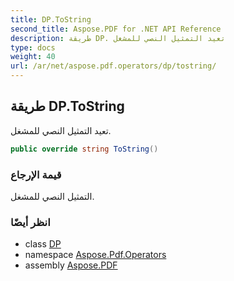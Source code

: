 ```yaml
---
title: DP.ToString
second_title: Aspose.PDF for .NET API Reference
description: طريقة DP. تعيد التمثيل النصي للمشغل
type: docs
weight: 40
url: /ar/net/aspose.pdf.operators/dp/tostring/
---
```

## طريقة DP.ToString

تعيد التمثيل النصي للمشغل.

```csharp
public override string ToString()
```

### قيمة الإرجاع

التمثيل النصي للمشغل.

### انظر أيضًا

* class [DP](../)
* namespace [Aspose.Pdf.Operators](../../../aspose.pdf.operators/)
* assembly [Aspose.PDF](../../../)